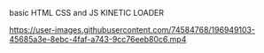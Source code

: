 basic HTML CSS and JS KINETIC LOADER

https://user-images.githubusercontent.com/74584768/196949103-45685a3e-8ebc-4faf-a743-9cc76eeb80c6.mp4

